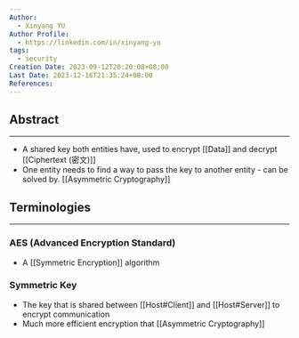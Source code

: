 ```yaml
---
Author:
  - Xinyang YU
Author Profile:
  - https://linkedin.com/in/xinyang-yu
tags:
  - security
Creation Date: 2023-09-12T20:20:08+08:00
Last Date: 2023-12-16T21:35:24+08:00
References: 
---
```


## Abstract
---
- A shared key both entities have, used to encrypt [[Data]] and decrypt [[Ciphertext (密文)]]
- One entity needs to find a way to pass the key to another entity - can be solved by. [[Asymmetric Cryptography]]



## Terminologies
---
### AES (Advanced Encryption Standard)
- A [[Symmetric Encryption]] algorithm
### Symmetric Key
- The key that is shared between [[Host#Client]] and [[Host#Server]] to encrypt communication
- Much more efficient encryption that [[Asymmetric Cryptography]]
